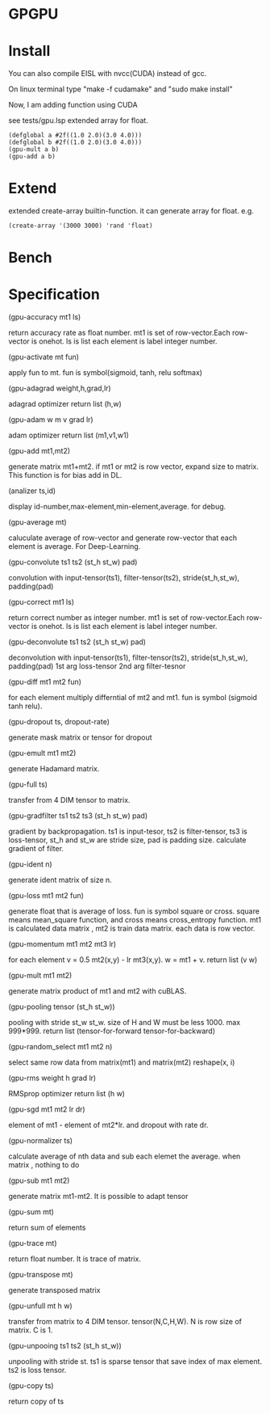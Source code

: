 # GPGPU

# Install
You can also compile EISL with nvcc(CUDA) instead of gcc.

On linux terminal type "make -f cudamake" and "sudo make install"

Now, I am adding function using CUDA

see tests/gpu.lsp
extended array for float.
```
(defglobal a #2f((1.0 2.0)(3.0 4.0)))
(defglobal b #2f((1.0 2.0)(3.0 4.0)))
(gpu-mult a b)
(gpu-add a b)
```
# Extend
extended create-array builtin-function.
it can generate array for float. e.g.
```
(create-array '(3000 3000) 'rand 'float)
```

# Bench



# Specification

(gpu-accuracy mt1 ls)

return accuracy rate as float number. mt1 is set of row-vector.Each row-vector is onehot. ls is list each element is label integer number.

(gpu-activate mt fun) 

apply fun to mt. fun is symbol(sigmoid, tanh, relu softmax)

(gpu-adagrad weight,h,grad,lr) 

adagrad optimizer return list (h,w)

(gpu-adam w m v grad lr) 

adam optimizer return list (m1,v1,w1)

(gpu-add mt1,mt2) 

generate matrix mt1+mt2. if mt1 or mt2 is row vector, expand size to matrix. This function is for bias add in DL.

(analizer ts,id) 

display id-number,max-element,min-element,average. for debug.

(gpu-average mt) 

caluculate average of row-vector and generate row-vector that each element is average. For Deep-Learning.

(gpu-convolute ts1 ts2 (st_h st_w) pad) 

convolution with input-tensor(ts1), filter-tensor(ts2), stride(st_h,st_w), padding(pad)

(gpu-correct mt1 ls) 

return correct number as integer number. mt1 is set of row-vector.Each row-vector is onehot. ls is list each element is label integer number.

(gpu-deconvolute ts1 ts2 (st_h st_w) pad) 

deconvolution with input-tensor(ts1), filter-tensor(ts2), stride(st_h,st_w), padding(pad) 1st arg loss-tensor 2nd arg filter-tesnor

(gpu-diff mt1 mt2 fun)

for each element multiply differntial of mt2 and mt1. fun is symbol (sigmoid tanh relu).

(gpu-dropout ts, dropout-rate)

generate mask matrix or tensor for dropout

(gpu-emult mt1 mt2)

generate Hadamard matrix.

(gpu-full ts)

transfer from 4 DIM tensor to matrix.

(gpu-gradfilter ts1 ts2 ts3 (st_h st_w) pad) 

gradient by backpropagation. ts1 is input-tesor, ts2 is filter-tensor, ts3 is loss-tensor, st_h and st_w are stride size, pad is padding size. calculate gradient of filter.

(gpu-ident n) 

generate ident matrix of size n.

(gpu-loss mt1 mt2 fun)

generate float that is average of loss. fun is symbol square or cross. square means mean_square function, and cross means cross_entropy function. mt1 is calculated data matrix , mt2 is train data matrix. each data is row vector.


(gpu-momentum mt1 mt2 mt3 lr) 

for each element v = 0.5 mt2(x,y) - lr mt3(x,y). w = mt1 + v. return list (v w) 

(gpu-mult mt1 mt2)

generate matrix product of mt1 and mt2 with cuBLAS. 

(gpu-pooling tensor (st_h st_w)) 

pooling with stride st_w st_w. size of H and W must be less 1000. max 999*999. 
return list (tensor-for-forward tensor-for-backward)


(gpu-random_select mt1 mt2 n) 

select same row data from matrix(mt1) and matrix(mt2)
reshape(x, i)


(gpu-rms weight h grad lr) 

RMSprop optimizer return list (h w)


(gpu-sgd mt1 mt2 lr dr) 

element of mt1 - element of mt2*lr. and dropout with rate dr.


(gpu-normalizer ts) 

calculate average of nth data and sub each elemet the average. when matrix , nothing to do

(gpu-sub mt1 mt2) 

generate matrix mt1-mt2. It is possible to adapt tensor

(gpu-sum mt) 

return sum of elements


(gpu-trace mt) 

return float number. It is trace of matrix.


(gpu-transpose mt) 

generate transposed matrix

(gpu-unfull mt h w) 

transfer from matrix to 4 DIM tensor. tensor(N,C,H,W). N is row size of matrix. C is 1.


(gpu-unpooing ts1 ts2 (st_h st_w)) 

unpooling with stride st. ts1 is sparse tensor that save index of max element. ts2 is loss tensor.

(gpu-copy ts)

return copy of ts
